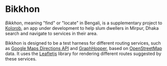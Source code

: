 # Bikkhon

*Bikkhon*, meaning "find" or "locate" in Bengali, is a supplementary project to [Kolorob](https://www.facebook.com/scib.kolorob/), an app under development to help slum dwellers in Mirpur, Dhaka search and navigate to services in their area.

Bikkhon is designed to be a test harness for different routing services, such as [Google Maps Directions API](https://developers.google.com/maps/documentation/directions/) and [GraphHopper](https://graphhopper.com/), based on [OpenStreetMap](http://www.openstreetmap.org/) data. It uses the [Leafletjs](http://leafletjs.com/) library for rendering different routes suggested by these services.
